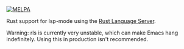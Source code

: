 [![MELPA](https://melpa.org/packages/lsp-rust-badge.svg)](https://melpa.org/#/lsp-rust)

Rust support for lsp-mode using the [Rust Language Server](https://github.com/rust-lang-nursery/rls).

Warning: rls is currently very unstable, which can make Emacs hang indefinitely. Using
this in production isn't recommended.
